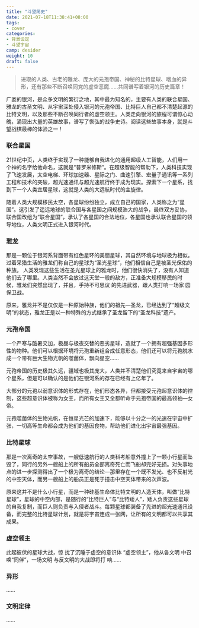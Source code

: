 ```yaml
---
title: "斗望简史"
date: 2021-07-18T11:38:41+08:00
tags: 
- cover
categories:
- 背景设定
- 斗望宇宙
camp: desider
weight: 10
draft: false
---
```


> 进取的人类、古老的雅龙、庞大的元孢帝国、神秘的比特星球、嗜血的异形，还有那些不断召唤同党的虚空恶魔……共同谱写着银河的历史篇章！

<!--more-->

广袤的银河，是众多文明的繁衍之地，其中最为知名的，主要有人类的联合星国、雅龙的古圣文明、从宇宙深处侵入银河的元孢帝国、比特巨人自己都不清楚起源的比特文明，以及那些不断召唤同行者的虚空领主。人类走向银河的旅程可谓惊心动魄，涌现出大量的英雄故事，谱写了恢弘的战争史诗。阅读这些故事本身，就是斗望战棋最棒的体验之一！

### 联合星国

21世纪中页，人类终于实现了一种能够自我进化的通用超级人工智能，人们用一个神的名字给他命名，这就是“普罗米修斯”。在超级智能的帮助下，人类科技实现了飞速发展，太空电梯、环球加速器、星际之门、曲速引擎、宏量子通讯等一系列工程和技术的突破，超光速通讯与超光速航行终于成为现实。探索下一个星系，找到下一个人类宜居星球，这就是人类的大远航时代的主旋律。

随着人类大规模移民太空，各星球纷纷独立，成立自己的国家，人类称之为“星国”。这引发了遥远地球的联合国与各星国之间规模浩大的战争，最终双方妥协，联合国改组为“联合星国”，承认了各星国的合法地位，各星国也承认联合星国的领导地位，人类文明正式进入银河时代。

### 雅龙

那是一颗位于银河系背面带有红色星环的美丽星球，其自然环境与地球极为相似。过着采猎生活的雅龙们称自己的星球为“圣光星球”，他们相信自己是被圣光保佑的种族。 人类发现这些生活在圣光星球上的雅龙时，他们很快消失了，没有人知道他们去了哪里。人类当然不会放过这天堂一般的敌方，正准备大规模移⺠的时 候，雅龙们突然出现了，并且，手持不可思议 的先进武器，跟人类打响一场家 园保卫战。

原来，雅龙并不是仅仅是一种原始种族，他们的祖先—圣龙，已经达到了“超级文明”的状态，雅龙正是以一种特殊的方式继承了圣龙留下的“圣龙科技”遗产。

### 元孢帝国

一个严寒与酷暑交加，极昼与极夜交替的恶劣星球，造就了一个拥有超强基因多形性的物种。他们可以根据环境将元孢重新组合成任意形态，他们还可以将元孢脱水成一个带有巨大生物光帆的噬菌体，飘向星空......

元孢帝国的历史极其久远，疆域也极其庞大，人类并不清楚他们究竟来自宇宙的哪个星系，但是可以确认的是他们在银河系的存在已经有上亿年了。

大部分的元孢以弱意识体的形式存在，他们形态各异，但都接受元孢超意识体的控制，这些超意识体被称为女王，而所有女王又全都听命于元孢帝国的最高领袖—女帝。

元孢噬菌体的生物光帆，在恒星光芒的加速下，能够以十分之一的光速在宇宙中扩张，一切高等生命都会成为他们的基因食物，帮助他们进化出宇宙最强基因。

### 比特星球

那是一次离奇的太空事故，一艘低速航行的人类科考船意外撞上了一颗小行星而坠毁了，同行的另外一艘船上的所有船员全部离奇死亡而飞船却完好无损。对失事地点的进一步探测得出了一个极为离奇的结论—那里存在一个既不发光、也不反射光的中空天体，而另一艘船上的船员正是死于撞击中空天体带来的次声波。

原来这并不是什么小行星，而是一种硅基生命体比特文明的人造天体，叫做“比特星球”，星球的中空内部，是随行的“比特巨人”与“比特矮人”，矮人负责这些星球的自我复制，而巨人则负责与入侵者战斗。每颗星球都装备了先进的超光速通讯设备，而完整的比特星球计划，就是将宇宙连成一张网，让所有的文明都可以共享其成果。

### 虚空领主

此起彼伏的星球大战，惊 扰了沉睡于虚空的意识体 “虚空领主”，他从各文明 中召唤“同伴”，一场文明 与反文明的大战即将打 响......

### 异形

……

### 文明定律

……

